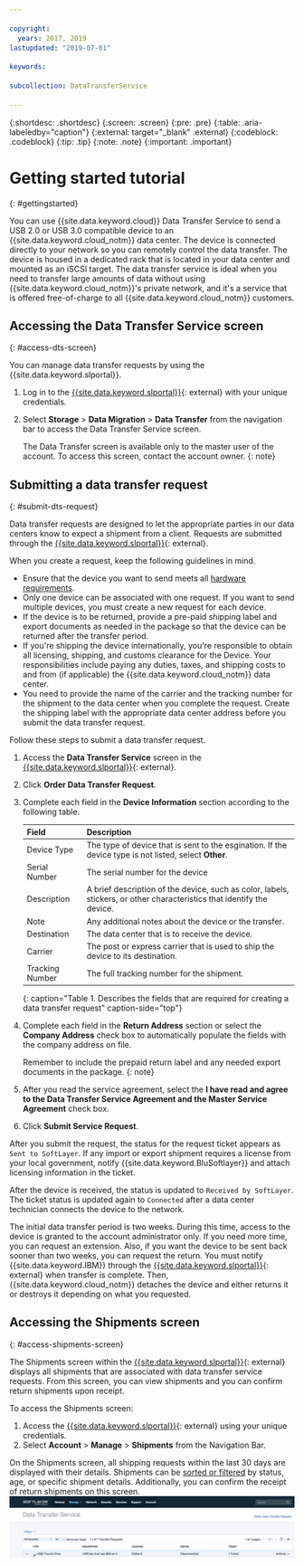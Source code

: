 ```yaml
---

copyright:
  years: 2017, 2019
lastupdated: "2019-07-01"

keywords:

subcollection: DataTransferService

---
```


{:shortdesc: .shortdesc}
{:screen: .screen}
{:pre: .pre}
{:table: .aria-labeledby="caption"}
{:external: target="_blank" .external}
{:codeblock: .codeblock}
{:tip: .tip}
{:note: .note}
{:important: .important}

# Getting started tutorial
{: #gettingstarted}

You can use {{site.data.keyword.cloud}} Data Transfer Service to send a USB 2.0 or USB 3.0 compatible device to an {{site.data.keyword.cloud_notm}} data center. The device is connected directly to your network so you can remotely control the data transfer. The device is housed in a dedicated rack that is located in your data center and mounted as an iSCSI target. The data transfer service is ideal when you need to transfer large amounts of data without using {{site.data.keyword.cloud_notm}}'s private network, and it's a service that is offered free-of-charge to all {{site.data.keyword.cloud_notm}} customers.

## Accessing the Data Transfer Service screen
{: #access-dts-screen}

You can manage data transfer requests by using the {{site.data.keyword.slportal}}.

1. Log in to the [{{site.data.keyword.slportal}}](https://control.softlayer.com/){: external} with your unique credentials.
2. Select **Storage** > **Data Migration** > **Data Transfer** from the navigation bar to access the Data Transfer Service screen.

    The Data Transfer screen is available only to the master user of the account. To access this screen, contact the account owner.
    {: note} 

## Submitting a data transfer request
{: #submit-dts-request}

Data transfer requests are designed to let the appropriate parties in our data centers know to expect a shipment from a client. Requests are submitted through the [{{site.data.keyword.slportal}}](https://control.softlayer.com/){: external}.

When you create a request, keep the following guidelines in mind.

- Ensure that the device you want to send meets all [hardware requirements](/docs/infrastructure/DataTransferService?topic=DataTransferService-about#hardware-requirements).
- Only one device can be associated with one request. If you want to send multiple devices, you must create a new request for each device.
- If the device is to be returned, provide a pre-paid shipping label and export documents as needed in the package so that the device can be returned after the transfer period.
- If you're shipping the device internationally, you're responsible to obtain all licensing, shipping, and customs clearance for the Device. Your responsibilities include paying any duties, taxes, and shipping costs to and from (if applicable) the {{site.data.keyword.cloud_notm}} data center.
- You need to provide the name of the carrier and the tracking number for the shipment to the data center when you complete the request. Create the shipping label with the appropriate data center address before you submit the data transfer request.

Follow these steps to submit a data transfer request.

1. Access the **Data Transfer Service** screen in the [{{site.data.keyword.slportal}}](https://control.softlayer.com/){: external}.
2. Click **Order Data Transfer Request**.
3. Complete each field in the **Device Information** section according to the following table.

    | Field | Description |
    | --- | --- |
    | Device Type | The type of device that is sent to the esgination. If the device type is not listed, select **Other**. |
    | Serial Number | The serial number for the device |
    | Description | A brief description of the device, such as color, labels, stickers, or other characteristics that identify the device. |
    | Note | Any additional notes about the device or the transfer. |
    | Destination | The data center that is to receive the device. |
    | Carrier | The post or express carrier that is used to ship the device to its destination. |
    | Tracking Number | The full tracking number for the shipment. |
    {: caption="Table 1. Describes the fields that are required for creating a data transfer request" caption-side="top"}

4. Complete each field in the **Return Address** section or select the **Company Address** check box to automatically populate the fields with the company address on file.
   
   Remember to include the prepaid return label and any needed export documents in the package.
   {: note}
5. After you read the service agreement, select the **I have read and agree to the Data Transfer Service Agreement and the Master Service Agreement** check box.
6. Click **Submit Service Request**.

After you submit the request, the status for the request ticket appears as `Sent to SoftLayer`. If any import or export shipment requires a license from your local government, notify {{site.data.keyword.BluSoftlayer}} and attach licensing information in the ticket.

After the device is received, the status is updated to `Received by SoftLayer`. The ticket status is updated again to `Connected` after a data center technician connects the device to the network.

The initial data transfer period is two weeks. During this time, access to the device is granted to the account administrator only. If you need more time, you can request an extension. Also, if you want the device to be sent back sooner than two weeks, you can request the return. You must notify {{site.data.keyword.IBM}} through the [{{site.data.keyword.slportal}}](https://control.softlayer.com/){: external} when transfer is complete. Then, {{site.data.keyword.cloud_notm}} detaches the device and either returns it or destroys it depending on what you requested.


## Accessing the Shipments screen
{: #access-shipments-screen}

The Shipments screen within the [{{site.data.keyword.slportal}}](https://control.softlayer.com/){: external} displays all shipments that are associated with data transfer service requests. From this screen, you can view shipments and you can confirm return shipments upon receipt.

To access the Shipments screen:

1. Access the [{{site.data.keyword.slportal}}](https://control.softlayer.com/){: external} using your unique credentials.
2. Select **Account** > **Manage** > **Shipments** from the Navigation Bar.

On the Shipments screen, all shipping requests within the last 30 days are displayed with their details. Shipments can be [sorted or filtered](/docs/infrastructure/DataTransferService?topic=DataTransferService-sort-or-filter-shipments-list) by status, age, or specific shipment details. Additionally, you can confirm the receipt of return shipments on this screen.
![Shipments Screen](/images/DTSShipmentScreen1.png)
